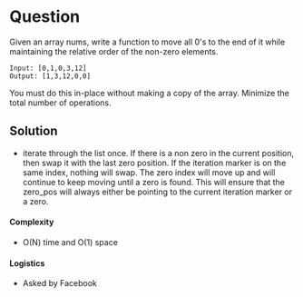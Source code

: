 # Question

Given an array nums, write a function to move all 0's to the end of it while maintaining the relative order of the non-zero elements.

```
Input: [0,1,0,3,12]
Output: [1,3,12,0,0]
```

You must do this in-place without making a copy of the array.
Minimize the total number of operations.

## Solution
* iterate through the list once. If there is a non zero in the current position, then swap it with the last zero position. If the iteration marker is on the same index, nothing will swap. The zero index will move up and will continue to keep moving until a zero is found. This will ensure that the zero_pos will always either be pointing to the current iteration marker or a zero.

#### Complexity
* O(N) time and O(1) space

#### Logistics
* Asked by Facebook